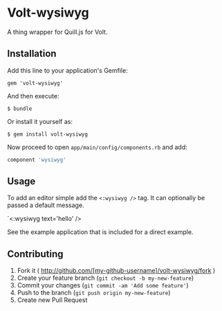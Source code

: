 # Volt-wysiwyg

A thing wrapper for Quill.js for Volt.

## Installation

Add this line to your application's Gemfile:

    gem 'volt-wysiwyg'

And then execute:

    $ bundle

Or install it yourself as:

    $ gem install volt-wysiwyg

Now proceed to open `app/main/config/components.rb` and add:

```RUBY
component 'wysiwyg'
```

## Usage

To add an editor simple add the `<:wysiwyg />` tag. It can optionally be passed a default message.

`<:wysiwyg text='hello' />

See the example application that is included for a direct example.

## Contributing

1. Fork it ( http://github.com/[my-github-username]/volt-wysiwyg/fork )
2. Create your feature branch (`git checkout -b my-new-feature`)
3. Commit your changes (`git commit -am 'Add some feature'`)
4. Push to the branch (`git push origin my-new-feature`)
5. Create new Pull Request
